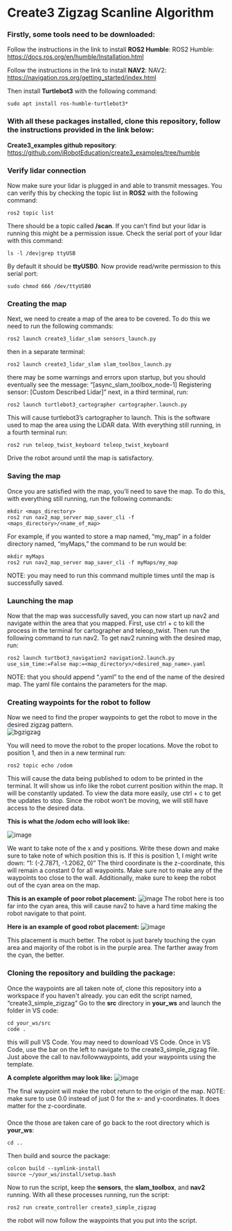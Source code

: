 # **Create3 Zigzag Scanline Algorithm** 

### Firstly, some tools need to be downloaded: 

Follow the instructions in the link to install **ROS2 Humble**:
ROS2 Humble: https://docs.ros.org/en/humble/Installation.html 

Follow the instructions in the link to install **NAV2**:
NAV2: https://navigation.ros.org/getting_started/index.html 

Then install **Turtlebot3** with the following command:
```
sudo apt install ros-humble-turtlebot3* 
```
### With all these packages installed, clone this repository, follow the instructions provided in the link below: 
**Create3_examples github repository**: https://github.com/iRobotEducation/create3_examples/tree/humble 

### Verify lidar connection
Now make sure your lidar is plugged in and able to transmit messages. You can verify this by checking the topic list in **ROS2** with the following command:
```
ros2 topic list
```
There should be a topic called **/scan**. If you can't find but your lidar is running this might be a permission issue. Check the serial port of your lidar with this command:
```
ls -l /dev|grep ttyUSB
```
By default it should be **ttyUSB0**. Now provide read/write permission to this serial port:
```
sudo chmod 666 /dev/ttyUSB0
```
### Creating the map
Next, we need to create a map of the area to be covered. To do this we need to run the following commands: 
```
ros2 launch create3_lidar_slam sensors_launch.py
```
then in a separate terminal: 
```
ros2 launch create3_lidar_slam slam_toolbox_launch.py
```
there may be some warnings and errors upon startup, but you should eventually see the message: “[async_slam_toolbox_node-1] Registering sensor: [Custom Described Lidar]”
next, in a third terminal, run: 
```
ros2 launch turtlebot3_cartographer cartographer.launch.py 
```
This will cause turtlebot3’s cartographer to launch. This is the software used to map the area using the LiDAR data. 
With everything still running, in a fourth terminal run: 
```
ros2 run teleop_twist_keyboard teleop_twist_keyboard
```
Drive the robot around until the map is satisfactory.

### Saving the map
Once you are satisfied with the map, you’ll need to save the map. To do this, with everything still running, run the following commands:
```
mkdir <maps_directory> 
ros2 run nav2_map_server map_saver_cli -f <maps_directory>/<name_of_map> 
```
For example, if you wanted to store a map named, “my_map” in a folder directory named, “myMaps,” the command to be run would be: 
```
mkdir myMaps
ros2 run nav2_map_server map_saver_cli -f myMaps/my_map
```
NOTE: you may need to run this command multiple times until the map is successfully saved. 

### Launching the map
Now that the map was successfully saved, you can now start up nav2 and navigate within the area that you mapped. First, use ctrl + c to kill the process in the terminal for cartographer and teleop_twist. Then run the following command to run nav2. 
To get nav2 running with the desired map, run:
```
ros2 launch turtbot3_navigation2 navigation2.launch.py use_sim_time:=False map:=<map_directory>/<desired_map_name>.yaml
```
NOTE: that you should append “.yaml” to the end of the name of the desired map. The yaml file contains the parameters for the map. 

### Creating waypoints for the robot to follow
Now we need to find the proper waypoints to get the robot to move in the desired zigzag pattern.  
![bgzigzag](https://github.com/vinzmoke-zoro/Zigzag-Scanline-Algorithm/assets/63388102/dc1c787c-f197-4407-b783-4428d278c24a)


You will need to move the robot to the proper locations. Move the robot to position 1, and then in a new terminal run: 
```
ros2 topic echo /odom
```
This will cause the data being published to odom to be printed in the terminal. It will show us info like the robot current position within the map. It will be constantly updated. To view the data more easily, use ctrl + c to get the updates to stop. Since the robot won’t be moving, we will still have access to the desired data.  

**This is what the /odom echo will look like:**

![image](https://github.com/vinzmoke-zoro/Zigzag-Scanline-Algorithm/assets/63388102/126f0c7d-01b2-4b7c-9529-5c88cd23b4f2)

We want to take note of the x and y positions. 
Write these down and make sure to take note of which position this is. 
If this is position 1, I might write down: “1: (-2.7871, -1.2062, 0)”
The third coordinate is the z-coordinate, this will remain a constant 0 for all waypoints. 
Make sure not to make any of the waypoints too close to the wall. Additionally, make sure to keep the robot out of the cyan area on the map. 

**This is an example of poor robot placement:**
 ![image](https://github.com/vinzmoke-zoro/Zigzag-Scanline-Algorithm/assets/63388102/b083d2ce-b40f-4768-88b4-5e638b3993ec)
The robot here is too far into the cyan area, this will cause nav2 to have a hard time making the robot navigate to that point. 

**Here is an example of good robot placement:** 
 ![image](https://github.com/vinzmoke-zoro/Zigzag-Scanline-Algorithm/assets/63388102/098e4b45-1459-4e31-989f-75290e6568ff)

This placement is much better. The robot is just barely touching the cyan area and majority of the robot is in the purple area. 
The farther away from the cyan, the better. 

### Cloning the repository and building the package:

Once the waypoints are all taken note of, clone this repository into a workspace if you haven't already.
you can edit the script named, “create3_simple_zigzag”
Go to the **src** directory in **your_ws** and launch the folder in VS code: 
```
cd your_ws/src
code . 
```
this will pull VS Code. You may need to download VS Code. 
Once in VS Code, use the bar on the left to navigate to the create3_simple_zigzag file. 
Just above the call to nav.followwaypoints, add your waypoints using the template. 

**A complete algorithm may look like:** 
![image](https://github.com/vinzmoke-zoro/Zigzag-Scanline-Algorithm/assets/63388102/f7a240d9-57d9-4907-8f39-2405b062bad4)

The final waypoint will make the robot return to the origin of the map. 
NOTE: make sure to use 0.0 instead of just 0 for the x- and y-coordinates. It does matter for the z-coordinate. 

###
Once the those are taken care of go back to the root directory which is **your_ws**: 
```
cd ..
```
Then build and source the package:
```
colcon build --symlink-install
source ~/your_ws/install/setup.bash
```
Now to run the script, keep the **sensors**, the **slam_toolbox**, and **nav2** running. 
With all these processes running, run the script: 
```
ros2 run create_controller create3_simple_zigzag
```
the robot will now follow the waypoints that you put into the script. 
